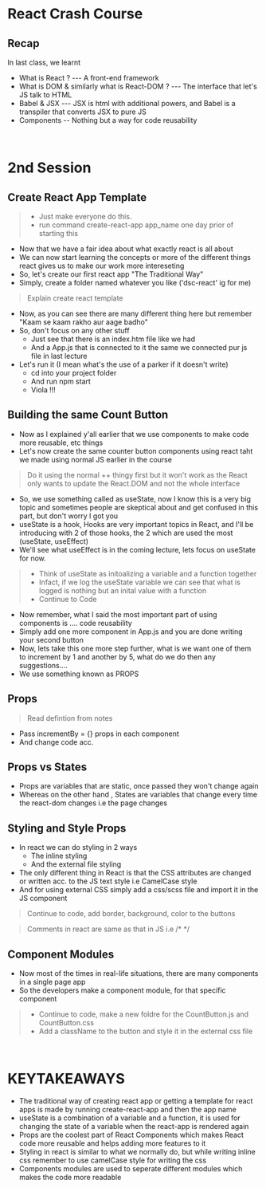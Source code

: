 # React Crash Course
## Recap
In last class, we learnt
* What is React ? --- A front-end framework
* What is DOM & similarly what is React-DOM ? --- The interface that let's JS talk to HTML
* Babel & JSX --- JSX is html with additional powers, and Babel is a transpiler that converts JSX to pure JS
* Components -- Nothing but a way for code reusability

<br>

# 2nd Session
## Create React App Template
> * Just make everyone do this.
> * run command create-react-app app_name one day prior of starting this
* Now that we have a fair idea about what exactly react is all about
* We can now start learning the concepts or more of the different things react gives us to make our work more intereseting
* So, let's create our first react app "The Traditional Way"
* Simply, create a folder named whatever you like ('dsc-react' ig for me)
> Explain create react template
* Now, as you can see there are many different thing here but remember "Kaam se kaam rakho aur aage badho"
* So, don't focus on any other stuff
    * Just see that there is an index.htm file like we had
    * And a App.js that is connected to it the same we connected pur js file in last lecture
* Let's run it (I mean what's the use of a parker if it doesn't write)
    * cd into your project folder
    * And run npm start
    * Viola !!!

## Building the same Count Button
* Now as I explained y'all earlier that we use components to make code more reusable, etc things
* Let's now create the same counter button components using react taht we made using normal JS earlier in the course
> Do it using the normal ++ thingy first but it won't work as the React only wants to update the React.DOM and not the whole interface
* So, we use something called as useState, now I know this is a very big topic and sometimes people are skeptical about and get confused in this part, but don't worry I got you
* useState is a hook, Hooks are very important topics in React, and I'll be introducing with 2 of those hooks, the 2 which are used the most (useState, useEffect)
* We'll see what useEffect is in the coming lecture, lets focus on useState for now.
> * Think of useState as initoalizing a variable and a function together
> * Infact, if we log the useState variable we can see that what is logged is nothing but an inital value with a function
> * Continue to Code
* Now remember, what I said the most important part of using components is .... code reusability
* Simply add one more component in App.js and you are done writing your second button
* Now, lets take this one more step further, what is we want one of them to increment by 1 and another by 5, what do we do then any suggestions....
* We use something known as PROPS

## Props
> Read defintion from notes
* Pass incrementBy = {} props in each component
* And change code acc.

## Props vs States
* Props are variables that are static, once passed they won't change again
* Whereas on the other hand , States are variables that change every time the react-dom changes i.e the page changes

## Styling and Style Props
* In react we can do styling in 2 ways
    * The inline styling
    * And the external file styling
* The only different thing in React is that the CSS attributes are changed or written acc. to the JS text style i.e CamelCase style
* And for using external CSS simply add a css/scss file and import it in the JS component
> Continue to code, add border, background, color to the buttons

> Comments in react are same as that in JS i.e /* */

## Component Modules
* Now most of the times in real-life situations, there are many components in a single page app
* So the developers make a component module, for that specific component
> * Continue to code, make a new foldre for the CountButton.js and CountButton.css
> * Add a className to the button and style it in the external css file

<br>

# KEYTAKEAWAYS
* The traditional way of creating react app or getting a template for react apps is made by running create-react-app and then the app name
* useState is a combination of a variable and a function, it is used for changing the state of a variable when the react-app is rendered again
* Props are the coolest part of React Components which makes React code more reusable and helps adding more features to it
* Styling in react is similar to what we normally do, but while writing inline css remember to use camelCase style for writing the css
* Components modules are used to seperate different modules which makes the code more readable